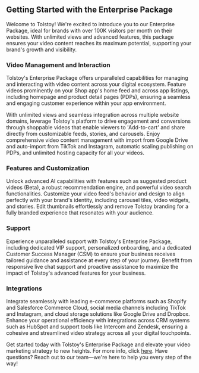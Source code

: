 ## Getting Started with the Enterprise Package

Welcome to Tolstoy! We're excited to introduce you to our Enterprise Package, ideal for brands with over 100K visitors per month on their websites. With unlimited views and advanced features, this package ensures your video content reaches its maximum potential, supporting your brand's growth and visibility.

### Video Management and Interaction

Tolstoy's Enterprise Package offers unparalleled capabilities for managing and interacting with video content across your digital ecosystem. Feature videos prominently on your Shop app's home feed and across app listings, including homepage and product detail pages (PDPs), ensuring a seamless and engaging customer experience within your app environment.

With unlimited views and seamless integration across multiple website domains, leverage Tolstoy's platform to drive engagement and conversions through shoppable videos that enable viewers to 'Add-to-cart' and share directly from customizable feeds, stories, and carousels. Enjoy comprehensive video content management with import from Google Drive and auto-import from TikTok and Instagram, automatic scaling publishing on PDPs, and unlimited hosting capacity for all your videos.

### Features and Customization

Unlock advanced AI capabilities with features such as suggested product videos (Beta), a robust recommendation engine, and powerful video search functionalities. Customize your video feed's behavior and design to align perfectly with your brand's identity, including carousel tiles, video widgets, and stories. Edit thumbnails effortlessly and remove Tolstoy branding for a fully branded experience that resonates with your audience.

### Support

Experience unparalleled support with Tolstoy's Enterprise Package, including dedicated VIP support, personalized onboarding, and a dedicated Customer Success Manager (CSM) to ensure your business receives tailored guidance and assistance at every step of your journey. Benefit from responsive live chat support and proactive assistance to maximize the impact of Tolstoy's advanced features for your business.

### Integrations

Integrate seamlessly with leading e-commerce platforms such as Shopify and Salesforce Commerce Cloud, social media channels including TikTok and Instagram, and cloud storage solutions like Google Drive and Dropbox. Enhance your operational efficiency with integrations across CRM systems such as HubSpot and support tools like Intercom and Zendesk, ensuring a cohesive and streamlined video strategy across all your digital touchpoints.


Get started today with Tolstoy's Enterprise Package and elevate your video marketing strategy to new heights. For more info, click [here](https://www.gotolstoy.com/pricing#). Have questions? Reach out to our team—we're here to help you every step of the way!
